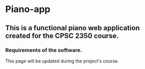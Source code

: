 # Piano-app

## This is a functional piano web application created for the CPSC 2350 course.

### Requirements of the software.

This page will be updated during the project's course.
